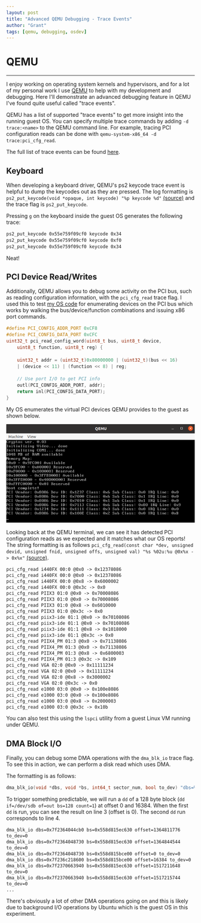 ```yaml
---
layout: post
title: "Advanced QEMU Debugging - Trace Events"
author: "Grant"
tags: [qemu, debugging, osdev]
---
```


# QEMU
<hr>

I enjoy working on operating system kernels and hypervisors, and for a lot of my personal work I use [QEMU](https://www.qemu.org/) to help with my development and debugging. Here I'll demonstrate an advanced debugging feature in QEMU I've found quite useful called "trace events".

QEMU has a list of supported "trace events" to get more insight into the running guest OS. You can specify multiple trace commands
by adding `-d trace:<name>` to the QEMU command line. For example, tracing PCI configuration reads can be done with `qemu-system-x86_64 -d trace:pci_cfg_read`.

The full list of trace events can be found [here](https://lxr.missinglinkelectronics.com/qemu+v2.5.1/trace-events).

## Keyboard

When developing a keyboard driver, QEMU's ps2 keycode trace event is helpful to dump the keycodes out as they are pressed. The log formatting is `ps2_put_keycode(void *opaque, int keycode) "%p keycode %d"` [(source)](https://lxr.missinglinkelectronics.com/qemu+v2.5.1/trace-events#L233) and the trace flag is `ps2_put_keycode`.

Pressing `g` on the keyboard inside the guest OS generates the following trace:

```bash
ps2_put_keycode 0x55e759f09cf0 keycode 0x34
ps2_put_keycode 0x55e759f09cf0 keycode 0xf0
ps2_put_keycode 0x55e759f09cf0 keycode 0x34
```

Neat!
## PCI Device Read/Writes

Additionally, QEMU allows you to debug some activity on the PCI bus, such as reading configuration information, with the `pci_cfg_read` trace flag. I used this to test
[my OS code](https://github.com/gfoudree/cryptos/blob/b90dd6832accc438a0d71aa4e954e50fcf507f13/src/pci.c#L7) for enumerating devices on the PCI bus which works by walking the bus/device/function combinations and issuing x86 port commands.

```c
#define PCI_CONFIG_ADDR_PORT 0xCF8
#define PCI_CONFIG_DATA_PORT 0xCFC
uint32_t pci_read_config_word(uint8_t bus, uint8_t device, 
    uint8_t function, uint8_t reg) {

    uint32_t addr = (uint32_t)0x80000000 | (uint32_t)(bus << 16) 
    | (device << 11) | (function << 8) | reg;

    // Use port I/O to get PCI info
    outl(PCI_CONFIG_ADDR_PORT, addr);
    return inl(PCI_CONFIG_DATA_PORT);
}
```

My OS enumerates the virtual PCI devices QEMU provides to the guest as shown below.

![Placeholder image](/assets/cryptos_pci_devs.png "Placeholder image")

Looking back at the QEMU terminal, we can see it has detected PCI configuration reads as we expected and it matches what our OS reports!
The string formatting is as follows `pci_cfg_read(const char *dev, unsigned devid, unsigned fnid, unsigned offs, unsigned val) "%s %02u:%u @0x%x -> 0x%x"` [(source)](https://lxr.missinglinkelectronics.com/qemu+v2.5.1/trace-events#L1615).

```bash=
pci_cfg_read i440FX 00:0 @0x0 -> 0x12378086
pci_cfg_read i440FX 00:0 @0x0 -> 0x12378086
pci_cfg_read i440FX 00:0 @0x8 -> 0x6000002
pci_cfg_read i440FX 00:0 @0x3c -> 0x0
pci_cfg_read PIIX3 01:0 @0x0 -> 0x70008086
pci_cfg_read PIIX3 01:0 @0x0 -> 0x70008086
pci_cfg_read PIIX3 01:0 @0x8 -> 0x6010000
pci_cfg_read PIIX3 01:0 @0x3c -> 0x0
pci_cfg_read piix3-ide 01:1 @0x0 -> 0x70108086
pci_cfg_read piix3-ide 01:1 @0x0 -> 0x70108086
pci_cfg_read piix3-ide 01:1 @0x8 -> 0x1018000
pci_cfg_read piix3-ide 01:1 @0x3c -> 0x0
pci_cfg_read PIIX4_PM 01:3 @0x0 -> 0x71138086
pci_cfg_read PIIX4_PM 01:3 @0x0 -> 0x71138086
pci_cfg_read PIIX4_PM 01:3 @0x8 -> 0x6800003
pci_cfg_read PIIX4_PM 01:3 @0x3c -> 0x109
pci_cfg_read VGA 02:0 @0x0 -> 0x11111234
pci_cfg_read VGA 02:0 @0x0 -> 0x11111234
pci_cfg_read VGA 02:0 @0x8 -> 0x3000002
pci_cfg_read VGA 02:0 @0x3c -> 0x0
pci_cfg_read e1000 03:0 @0x0 -> 0x100e8086
pci_cfg_read e1000 03:0 @0x0 -> 0x100e8086
pci_cfg_read e1000 03:0 @0x8 -> 0x2000003
pci_cfg_read e1000 03:0 @0x3c -> 0x10b
```


You can also test this using the `lspci` utility from a guest Linux VM running under QEMU.

## DMA Block I/O

Finally, you can debug some DMA operations with the `dma_blk_io` trace flag. To see this in action, we can perform a disk read
which uses DMA.

The formatting is as follows:
```c
dma_blk_io(void *dbs, void *bs, int64_t sector_num, bool to_dev) "dbs=%p bs=%p sector_num=%" PRId64 " to_dev=%d"
```

To trigger something predictable, we will run a `dd` of a 128 byte block (`dd if=/dev/sdb of=out bs=128 count=1`) at offset 0 and 16384.
When the first `dd` is run, you can see the result on line 3 (offset is 0). The second `dd` run corresponds to line 4.

```bash=
dma_blk_io dbs=0x7f2364044cb0 bs=0x558d815ec630 offset=1364811776 to_dev=0
dma_blk_io dbs=0x7f2364048730 bs=0x558d815ec630 offset=1364844544 to_dev=0
dma_blk_io dbs=0x7f2364048730 bs=0x558d815bce00 offset=0 to_dev=0
dma_blk_io dbs=0x7f236c218600 bs=0x558d815bce00 offset=16384 to_dev=0
dma_blk_io dbs=0x7f2370663940 bs=0x558d815ec630 offset=1517211648 to_dev=0
dma_blk_io dbs=0x7f2370663940 bs=0x558d815ec630 offset=1517215744 to_dev=0
...
```

There's obviously a lot of other DMA operations going on and this is likely due to background I/O operations by Ubuntu which is the guest OS in this experiment.